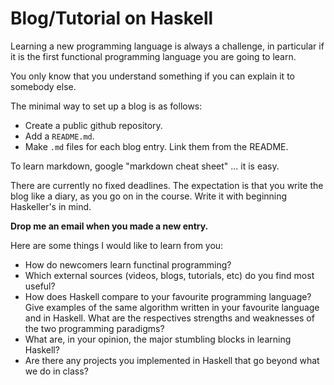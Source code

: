 # Blog/Tutorial on Haskell      

Learning a new programming language is always a challenge, in particular if it is the first functional programming language you are going to learn.

You only know that you understand something if you can explain it to somebody else.

The minimal way to set up a blog is as follows:

- Create a public github repository.
- Add a `README.md`.
- Make `.md` files for each blog entry. Link them from the README.

To learn markdown, google "markdown cheat sheet" ... it is easy.

There are currently no fixed deadlines. The expectation is that you write the blog like a diary, as you go on in the course. Write it with beginning Haskeller's in mind. 

**Drop me an email when you made a new entry.**

Here are some things I would like to learn from you:
- How do newcomers learn functinal programming?
- Which external sources (videos, blogs, tutorials, etc) do you find most useful?
- How does Haskell compare to your favourite programming language? Give examples of the same algorithm written in your favourite language and in Haskell. What are the respectives strengths and weaknesses of the two programming paradigms?
- What are, in your opinion, the major stumbling blocks in learning Haskell?
- Are there any projects you implemented in Haskell that go beyond what we do in class?

